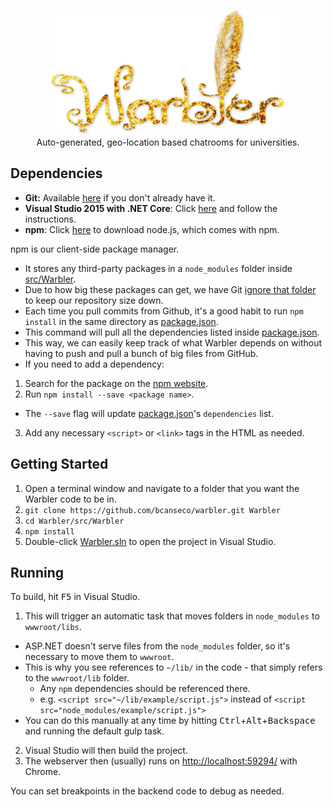 <p align="center">
 <a href="https://borja.io/warbler">
  <img height="200" alt="Warbler" src="https://github.com/bcanseco/warbler/blob/master/src/Warbler/Graphics/logo.png?raw=true"/>
 </a>
 <br/>
 <span>Auto-generated, geo-location based chatrooms for universities.</span>
</p>

## Dependencies
* **Git:** Available [here](https://git-scm.com/downloads) if you don't already have it.
* **Visual Studio 2015 with .NET Core**: Click [here](https://www.microsoft.com/net/core) and follow the instructions.
* **npm**: Click [here](https://nodejs.org/) to download node.js, which comes with npm.  

npm is our client-side package manager.
* It stores any third-party packages in a `node_modules` folder inside [src/Warbler](https://github.com/bcanseco/warbler/tree/master/src/Warbler).
 * Due to how big these packages can get, we have Git [ignore that folder](https://github.com/bcanseco/warbler/blob/master/.gitignore#L6) to keep our repository size down.  
* Each time you pull commits from Github, it's a good habit to run `npm install` in the same directory as [package.json](https://github.com/bcanseco/warbler/blob/master/src/Warbler/package.json).
 * This command will pull all the dependencies listed inside [package.json](https://github.com/bcanseco/warbler/blob/master/src/Warbler/package.json).
 * This way, we can easily keep track of what Warbler depends on without having to push and pull a bunch of big files from GitHub.
* If you need to add a dependency:
 1. Search for the package on the [npm website](https://www.npmjs.com).
 2. Run `npm install --save <package name>`.
   * The `--save` flag will update [package.json](https://github.com/bcanseco/warbler/blob/master/src/Warbler/package.json)'s `dependencies` list.
 3. Add any necessary `<script>` or `<link>` tags in the HTML as needed.

## Getting Started
1. Open a terminal window and navigate to a folder that you want the Warbler code to be in.
2. `git clone https://github.com/bcanseco/warbler.git Warbler`
3. `cd Warbler/src/Warbler`
4. `npm install`
5. Double-click [Warbler.sln](https://github.com/bcanseco/warbler/blob/master/Warbler.sln) to open the project in Visual Studio.

## Running
To build, hit <kbd>F5</kbd> in Visual Studio.

1. This will trigger an automatic task that moves folders in `node_modules` to `wwwroot/libs`.
 * ASP.NET doesn't serve files from the `node_modules` folder, so it's necessary to move them to `wwwroot`.
 * This is why you see references to `~/lib/` in the code - that simply refers to the `wwwroot/lib` folder.
   * Any `npm` dependencies should be referenced there.
    * e.g. `<script src="~/lib/example/script.js">` instead of `<script src="node_modules/example/script.js">`
 * You can do this manually at any time by hitting <kbd>Ctrl</kbd>+<kbd>Alt</kbd>+<kbd>Backspace</kbd> and running the default gulp task.
2. Visual Studio will then build the project.
3. The webserver then (usually) runs on [http://localhost:59294/](http://localhost:59294/) with Chrome.  

You can set breakpoints in the backend code to debug as needed.
